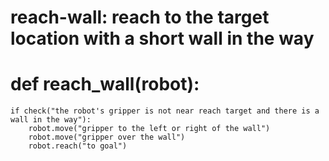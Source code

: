 # reach-wall: reach to the target location with a short wall in the way
# def reach_wall(robot):
    if check("the robot's gripper is not near reach target and there is a wall in the way"):
        robot.move("gripper to the left or right of the wall")
        robot.move("gripper over the wall")
        robot.reach("to goal")